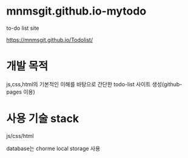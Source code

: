 # mnmsgit.github.io-mytodo
to-do list site

https://mnmsgit.github.io/Todolist/

# 개발 목적

js,css,html의 기본적인 이해를 바탕으로 간단한 todo-list 사이트 생성(github-pages 이용)

# 사용 기술 stack

js/css/html

database는 chorme local storage 사용
